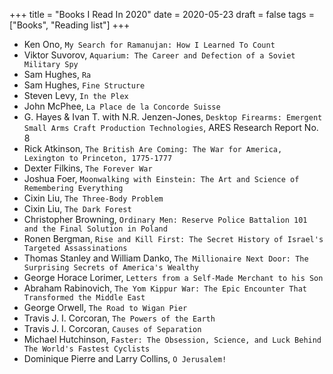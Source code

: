 +++
title = "Books I Read In 2020"
date = 2020-05-23
draft = false
tags = ["Books", "Reading list"]
+++

- Ken Ono, `My Search for Ramanujan: How I Learned To Count`
- Viktor Suvorov, `Aquarium: The Career and Defection of a Soviet Military Spy`
- Sam Hughes, `Ra`
- Sam Hughes, `Fine Structure`
- Steven Levy, `In the Plex`
- John McPhee, `La Place de la Concorde Suisse`
- G. Hayes & Ivan T. with N.R. Jenzen-Jones, `Desktop Firearms: Emergent Small Arms Craft Production Technologies`, ARES Research Report No. 8
- Rick Atkinson, `The British Are Coming: The War for America, Lexington to Princeton, 1775-1777`
- Dexter Filkins, `The Forever War`
- Joshua Foer, `Moonwalking with Einstein: The Art and Science of Remembering Everything`
- Cixin Liu, `The Three-Body Problem`
- Cixin Liu, `The Dark Forest`
- Christopher Browning, `Ordinary Men: Reserve Police Battalion 101 and the Final Solution in Poland`
- Ronen Bergman, `Rise and Kill First: The Secret History of Israel's Targeted Assassinations`
- Thomas Stanley and William Danko, `The Millionaire Next Door: The Surprising Secrets of America's Wealthy`
- George Horace Lorimer, `Letters from a Self-Made Merchant to his Son`
- Abraham Rabinovich, `The Yom Kippur War: The Epic Encounter That Transformed the Middle East`
- George Orwell, `The Road to Wigan Pier`
- Travis J. I. Corcoran, `The Powers of the Earth`
- Travis J. I. Corcoran, `Causes of Separation`
- Michael Hutchinson, `Faster: The Obsession, Science, and Luck Behind The World's Fastest Cyclists`
- Dominique Pierre and Larry Collins, `O Jerusalem!`
